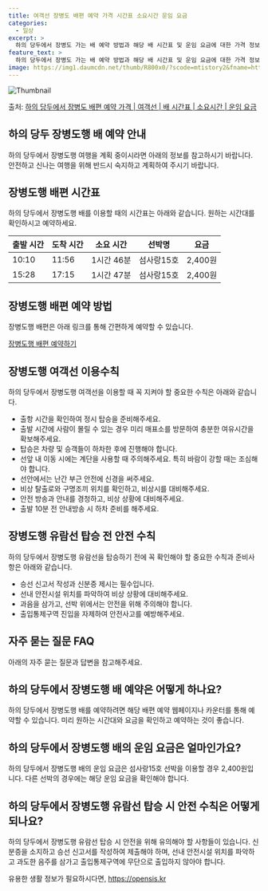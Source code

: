 ```yaml
---
title: 여객선 장병도 배편 예약 가격 시간표 소요시간 운임 요금
categories:
  - 일상
excerpt: >
  하의 당두에서 장병도 가는 배 예약 방법과 해당 배 시간표 및 운임 요금에 대한 가격 정보를 안내 드리겠습니다. 안전하고 재밋는 장병도행 여행을 위해 아래 정보 참고하시기 바랍니다. 장병도행 배편 예약하기 👈 클릭하의 당두에서 장병도행 배 시간표출발 시간도착 시간소요 시간선박명요금10:1011:561시간 46분섬사랑15호2,400원15:2817:151시간 47분섬사랑15호2,400원장병도행 배편 예약하기 👈 클릭하의 당두에서 장병도행 여객선 탑승 시 이용수칙하의 당두에서 장병도행 여객선을 이용할 때 꼭 지켜야 할 중요한 수칙에 대해 알아봅시다. 필독사항 1) 하의 당두에서 장병도행 배 출항시간을 확인하여 정시 탑승을 준비합니다. 2) 사람이 몰릴 수 있는 출항 시간엔 미리 매표소에 방문하여 충분한 여유시..
feature_text: >
  하의 당두에서 장병도 가는 배 예약 방법과 해당 배 시간표 및 운임 요금에 대한 가격 정보를 안내 드리겠습니다. 안전하고 재밋는 장병도행 여행을 위해 아래 정보 참고하시기 바랍니다. 장병도행 배편 예약하기 👈 클릭하의 당두에서 장병도행 배 시간표출발 시간도착 시간소요 시간선박명요금10:1011:561시간 46분섬사랑15호2,400원15:2817:151시간 47분섬사랑15호2,400원장병도행 배편 예약하기 👈 클릭하의 당두에서 장병도행 여객선 탑승 시 이용수칙하의 당두에서 장병도행 여객선을 이용할 때 꼭 지켜야 할 중요한 수칙에 대해 알아봅시다. 필독사항 1) 하의 당두에서 장병도행 배 출항시간을 확인하여 정시 탑승을 준비합니다. 2) 사람이 몰릴 수 있는 출항 시간엔 미리 매표소에 방문하여 충분한 여유시..
image: https://img1.daumcdn.net/thumb/R800x0/?scode=mtistory2&fname=https%3A%2F%2Fblog.kakaocdn.net%2Fdn%2FLxMO7%2FbtsHBp51QpN%2F2I9Y05VWcYaZfoo9BZGFU0%2Fimg.webp
---
```


![Thumbnail](https://img1.daumcdn.net/thumb/R800x0/?scode=mtistory2&fname=https%3A%2F%2Fblog.kakaocdn.net%2Fdn%2FLxMO7%2FbtsHBp51QpN%2F2I9Y05VWcYaZfoo9BZGFU0%2Fimg.webp)

<p>출처: <a href="https://opensis.kr/entry/%ED%95%98%EC%9D%98-%EB%8B%B9%EB%91%90%EC%97%90%EC%84%9C-%EC%9E%A5%EB%B3%91%EB%8F%84-%EB%B0%B0%ED%8E%B8-%EC%98%88%EC%95%BD-%EA%B0%80%EA%B2%A9-%EC%97%AC%EA%B0%9D%EC%84%A0-%EB%B0%B0-%EC%8B%9C%EA%B0%84%ED%91%9C-%EC%86%8C%EC%9A%94%EC%8B%9C%EA%B0%84-%EC%9A%B4%EC%9E%84-%EC%9A%94%EA%B8%88" rel="dofollow">하의 당두에서 장병도 배편 예약 가격 | 여객선 | 배 시간표 | 소요시간 | 운임 요금</a> </p>

## 하의 당두 장병도행 배 예약 안내

하의 당두에서 장병도행 여행을 계획 중이시라면 아래의 정보를 참고하시기 바랍니다. 안전하고 신나는 여행을 위해 반드시 숙지하고 계획하여
주시기 바랍니다.

## 장병도행 배편 시간표

하의 당두에서 장병도행 배를 이용할 때의 시간표는 아래와 같습니다. 원하는 시간대를 확인하시고 예약하세요.

**출발 시간** | **도착 시간** | **소요 시간** | **선박명** | **요금**  
---|---|---|---|---  
10:10 | 11:56 | 1시간 46분 | 섬사랑15호 | 2,400원  
15:28 | 17:15 | 1시간 47분 | 섬사랑15호 | 2,400원  
  


## 장병도행 배편 예약 방법

장병도행 배편은 아래 링크를 통해 간편하게 예약할 수 있습니다.

[장병도행 배편 예약하기](https://opensis.kr/entry/%ED%95%98%EC%9D%98-%EB%8B%B9%EB%91%90%EC%97%90%EC%84%9C-%EC%9E%A5%EB%B3%91%EB%8F%84-%EB%B0%B0%ED%8E%B8-%EC%98%88%EC%95%BD-%EA%B0%80%EA%B2%A9-%EC%97%AC%EA%B0%9D%EC%84%A0-%EB%B0%B0-%EC%8B%9C%EA%B0%84%ED%91%9C-%EC%86%8C%EC%9A%94%EC%8B%9C%EA%B0%84-%EC%9A%B4%EC%9E%84-%EC%9A%94%EA%B8%88)



## 장병도행 여객선 이용수칙

하의 당두에서 장병도행 여객선을 이용할 때 꼭 지켜야 할 중요한 수칙은 아래와 같습니다.

  * 출항 시간을 확인하여 정시 탑승을 준비해주세요.
  * 출발 시간에 사람이 몰릴 수 있는 경우 미리 매표소를 방문하여 충분한 여유시간을 확보해주세요.
  * 탑승은 차량 및 승객들이 하차한 후에 진행해야 합니다.
  * 선앞 내 이동 시에는 계단을 사용할 때 주의해주세요. 특히 바람이 강할 때는 조심해야 합니다.
  * 선안에서는 난간 부근 안전에 신경을 써주세요.
  * 비상 탈출로와 구명조끼 위치를 확인하고, 비상시를 대비해주세요.
  * 안전 방송과 안내를 경청하고, 비상 상황에 대비해주세요.
  * 출발 10분 전 안내방송 시 하차 준비를 해주세요.



## 장병도행 유람선 탑승 전 안전 수칙

하의 당두에서 장병도행 유람선을 탑승하기 전에 꼭 확인해야 할 중요한 수칙과 준비사항은 아래와 같습니다.

  * 승선 신고서 작성과 신분증 제시는 필수입니다.
  * 선내 안전시설 위치를 파악하여 비상 상황에 대비해주세요.
  * 과음을 삼가고, 선박 위에서는 안전을 위해 주의해야 합니다.
  * 출입통제구역 진입을 자제하여 안전사고를 예방해주세요.



## 자주 묻는 질문 FAQ

아래의 자주 묻는 질문과 답변을 참고해주세요.

## 하의 당두에서 장병도행 배 예약은 어떻게 하나요?

하의 당두에서 장병도행 배를 예약하려면 해당 배편 예약 웹페이지나 카운터를 통해 예약할 수 있습니다. 미리 원하는 시간대와 요금을 확인하고
예약하는 것이 좋습니다.

## 하의 당두에서 장병도행 배의 운임 요금은 얼마인가요?

하의 당두에서 장병도행 배의 운임 요금은 섬사랑15호 선박을 이용할 경우 2,400원입니다. 다른 선박의 경우에는 해당 운임 요금을 확인해야
합니다.

## 하의 당두에서 장병도행 유람선 탑승 시 안전 수칙은 어떻게 되나요?

하의 당두에서 장병도행 유람선 탑승 시 안전을 위해 유의해야 할 사항들이 있습니다. 신분증을 소지하고 승선 신고서를 작성하여 제출해야 하며,
선내 안전시설 위치를 파악하고 과도한 음주를 삼가고 출입통제구역에 무단으로 출입하지 않아야 합니다.



 

유용한 생활 정보가 필요하시다면, <a href="https://opensis.kr" rel="dofollow">https://opensis.kr</a>



